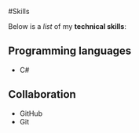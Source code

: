 #Skills

Below is a _list_ of my **technical skills**:

## Programming languages
- C#

## Collaboration
- GitHub
- Git
